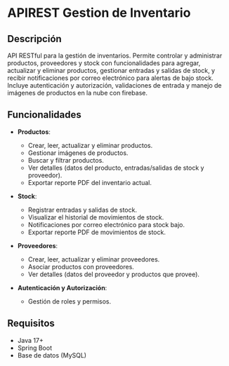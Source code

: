# APIREST Gestion de Inventario

## Descripción

API RESTful para la gestión de inventarios. Permite controlar y administrar productos, proveedores y stock con funcionalidades para agregar, actualizar y eliminar productos, gestionar entradas y salidas de stock, y recibir notificaciones por correo electrónico para alertas de bajo stock. Incluye autenticación y autorización, validaciones de entrada y manejo de imágenes de productos en la nube con firebase.

## Funcionalidades

- **Productos**:
  - Crear, leer, actualizar y eliminar productos.
  - Gestionar imágenes de productos.
  - Buscar y filtrar productos.
  - Ver detalles (datos del producto, entradas/salidas de stock y proveedor).
  - Exportar reporte PDF del inventario actual.

- **Stock**:
  - Registrar entradas y salidas de stock.
  - Visualizar el historial de movimientos de stock.
  - Notificaciones por correo electrónico para stock bajo.
  - Exportar reporte PDF de movimientos de stock.

- **Proveedores**:
  - Crear, leer, actualizar y eliminar proveedores.
  - Asociar productos con proveedores.
  - Ver detalles (datos del proveedor y productos que provee).

- **Autenticación y Autorización**:
  - Gestión de roles y permisos.

## Requisitos

- Java 17+
- Spring Boot
- Base de datos (MySQL)
